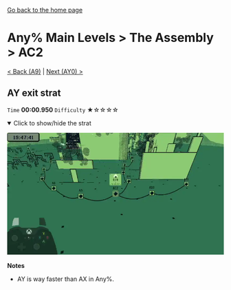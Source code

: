 [Go back to the home page](https://github.com/Doublevil/scbspeedrun)

# Any% Main Levels > The Assembly > AC2

[< Back (A9)](https://github.com/Doublevil/scbspeedrun/blob/main/levels/any_ml/A/A9.md) | [Next (AY0) >](https://github.com/Doublevil/scbspeedrun/blob/main/levels/any_ml/A/AY0.md)

## AY exit strat

`Time` **00:00.950** `Difficulty` ★☆☆☆☆
<details open>
  <summary>Click to show/hide the strat</summary>

  [![Strat animation](https://github.com/Doublevil/scbspeedrun/blob/main/media/levels/A/AC2_AYStrat.webp)](https://github.com/Doublevil/scbspeedrun/blob/main/media/levels/A/AC2_AYStrat.mp4?raw=true)

  **Notes**
  - AY is way faster than AX in Any%.
</details>
